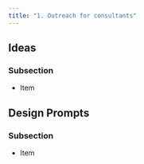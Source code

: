 ```yaml
---
title: "1. Outreach for consultants"
---
```

## Ideas

### Subsection

* Item

## Design Prompts

### Subsection

* Item

